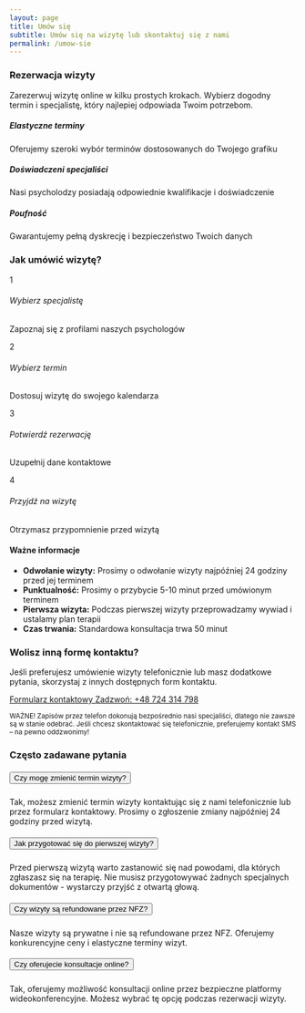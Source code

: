 ```yaml
---
layout: page
title: Umów się
subtitle: Umów się na wizytę lub skontaktuj się z nami
permalink: /umow-sie
---
```

<section class="booking-intro py-4">
  <div class="container">
    <div class="row">
      <div class="col-lg-8 mx-auto text-center">
        <h3 class="mb-4">Rezerwacja wizyty</h3>
        <p class="lead text-muted">
          Zarezerwuj wizytę online w kilku prostych krokach. Wybierz dogodny termin i&nbsp;specjalistę, 
          który najlepiej odpowiada Twoim potrzebom.
        </p>
      </div>
    </div>
  </div>
</section>

<!-- Booking Widget Section -->
<section class="booking-widget-section py-5 bg-light">
  <div class="container">
    <div class="row">
      <div class="col-lg-10 mx-auto">
        <div class="widget-container">
          <div id="twoj-psycholog-widget"
            data-twoj-psycholog-therapeutic-center-id="430"
            data-twoj-psycholog-default-service-name="Konsultacja Psychologiczna"
            data-twoj-psycholog-variant="full"
            data-twoj-psycholog-return-url="https://evemed.pl"
            data-twoj-psycholog-horizontal="true"
            data-twoj-psycholog-top-background="#716085"
            data-twoj-psycholog-top-text-color="#fcfcfc"
            data-twoj-psycholog-button-background="#716085"
            data-twoj-psycholog-button-text-color="#fcfcfc"
          ></div>
        </div>
      </div>
    </div>
  </div>
</section>

<!-- Additional Information Section -->
<section class="booking-info py-5">
  <div class="container">
    <div class="row">
      <div class="col-lg-10 mx-auto">
        <div class="row">
          <div class="col-md-4 mb-4">
            <div class="info-card text-center">
              <div class="info-icon mb-3">
                <i class="fas fa-calendar-check fa-3x text-primary"></i>
              </div>
              <h5>Elastyczne terminy</h5>
              <p class="text-muted">
                Oferujemy szeroki wybór terminów dostosowanych do Twojego grafiku
              </p>
            </div>
          </div>
          <div class="col-md-4 mb-4">
            <div class="info-card text-center">
              <div class="info-icon mb-3">
                <i class="fas fa-user-md fa-3x text-primary"></i>
              </div>
              <h5>Doświadczeni specjaliści</h5>
              <p class="text-muted">
                Nasi psycholodzy posiadają odpowiednie kwalifikacje i doświadczenie
              </p>
            </div>
          </div>
          <div class="col-md-4 mb-4">
            <div class="info-card text-center">
              <div class="info-icon mb-3">
                <i class="fas fa-shield-alt fa-3x text-primary"></i>
              </div>
              <h5>Poufność</h5>
              <p class="text-muted">
                Gwarantujemy pełną dyskrecję i bezpieczeństwo Twoich danych
              </p>
            </div>
          </div>
        </div>
      </div>
    </div>
  </div>
</section>

<!-- How it Works Section -->
<section class="how-it-works py-5 bg-light">
  <div class="container">
    <div class="row">
      <div class="col-lg-8 mx-auto">
        <h3 class="text-center mb-5">Jak umówić wizytę?</h3>
        <div class="row">
          <div class="col-md-3 mb-4">
            <div class="step-card text-center">
              <div class="step-number">1</div>
              <h6>Wybierz specjalistę</h6>
              <p class="small text-muted">Zapoznaj się z profilami naszych psychologów</p>
            </div>
          </div>
          <div class="col-md-3 mb-4">
            <div class="step-card text-center">
              <div class="step-number">2</div>
              <h6>Wybierz termin</h6>
              <p class="small text-muted">Dostosuj wizytę do swojego kalendarza</p>
            </div>
          </div>
          <div class="col-md-3 mb-4">
            <div class="step-card text-center">
              <div class="step-number">3</div>
              <h6>Potwierdź rezerwację</h6>
              <p class="small text-muted">Uzupełnij dane kontaktowe</p>
            </div>
          </div>
          <div class="col-md-3 mb-4">
            <div class="step-card text-center">
              <div class="step-number">4</div>
              <h6>Przyjdź na wizytę</h6>
              <p class="small text-muted">Otrzymasz przypomnienie przed wizytą</p>
            </div>
          </div>
        </div>
      </div>
    </div>
  </div>
</section>

<!-- Important Information -->
<section class="important-info py-5">
  <div class="container">
    <div class="row">
      <div class="col-lg-8 mx-auto">
        <div class="alert-info-card">
          <h4 class="mb-3"><i class="fas fa-info-circle"></i> Ważne informacje</h4>
          <ul class="info-list">
            <li><strong>Odwołanie wizyty:</strong> Prosimy o odwołanie wizyty najpóźniej 24 godziny przed jej terminem</li>
            <li><strong>Punktualność:</strong> Prosimy o przybycie 5-10 minut przed umówionym terminem</li>
            <li><strong>Pierwsza wizyta:</strong> Podczas pierwszej wizyty przeprowadzamy wywiad i ustalamy plan terapii</li>
            <li><strong>Czas trwania:</strong> Standardowa konsultacja trwa 50 minut</li>
          </ul>
        </div>
      </div>
    </div>
  </div>
</section>

<!-- Alternative Contact Section -->
<section class="alternative-contact py-5 bg-light">
  <div class="container">
    <div class="row">
      <div class="col-lg-8 mx-auto text-center">
        <h3 class="mb-4">Wolisz inną formę kontaktu?</h3>
        <p class="lead text-muted mb-4">
          Jeśli preferujesz umówienie wizyty telefonicznie lub masz dodatkowe pytania, 
          skorzystaj z innych dostępnych form kontaktu.
        </p>
        <div class="contact-options">
          <a href="/kontakt/" class="btn btn-primary btn-lg mr-3 mb-3">
            <i class="fas fa-envelope mr-2"></i>Formularz kontaktowy
          </a>
          <a href="tel:+48724314798" class="btn btn-outline-primary btn-lg mb-3">
            <i class="fas fa-phone mr-2"></i>Zadzwoń: +48 724 314 798
          </a>
        </div>
        <p class="mt-4 text-muted">
          <small>WAŻNE! Zapisów przez telefon dokonują bezpośrednio nasi specjaliści, dlatego nie zawsze są w stanie odebrać. Jeśli chcesz skontaktować się telefonicznie, preferujemy kontakt SMS – na pewno oddzwonimy!</small>
        </p>
      </div>
    </div>
  </div>
</section>

<!-- FAQ Section -->
<section class="faq-section py-5">
  <div class="container">
    <div class="row">
      <div class="col-lg-8 mx-auto">
        <h3 class="text-center mb-5">Często zadawane pytania</h3>
        <div class="accordion" id="faqAccordion">
          <div class="card faq-card">
            <div class="card-header" id="faq1">
              <h5 class="mb-0">
                <button class="btn btn-link" type="button" data-toggle="collapse" data-target="#collapse1">
                  Czy mogę zmienić termin wizyty?
                </button>
              </h5>
            </div>
            <div id="collapse1" class="collapse show" data-parent="#faqAccordion">
              <div class="card-body">
                Tak, możesz zmienić termin wizyty kontaktując się z nami telefonicznie lub przez formularz kontaktowy. Prosimy o zgłoszenie zmiany najpóźniej 24 godziny przed wizytą.
              </div>
            </div>
          </div>
          <div class="card faq-card">
            <div class="card-header" id="faq2">
              <h5 class="mb-0">
                <button class="btn btn-link collapsed" type="button" data-toggle="collapse" data-target="#collapse2">
                  Jak przygotować się do pierwszej wizyty?
                </button>
              </h5>
            </div>
            <div id="collapse2" class="collapse" data-parent="#faqAccordion">
              <div class="card-body">
                Przed pierwszą wizytą warto zastanowić się nad powodami, dla których zgłaszasz się na terapię. Nie musisz przygotowywać żadnych specjalnych dokumentów - wystarczy przyjść z otwartą głową.
              </div>
            </div>
          </div>
          <div class="card faq-card">
            <div class="card-header" id="faq3">
              <h5 class="mb-0">
                <button class="btn btn-link collapsed" type="button" data-toggle="collapse" data-target="#collapse3">
                  Czy wizyty są refundowane przez NFZ?
                </button>
              </h5>
            </div>
            <div id="collapse3" class="collapse" data-parent="#faqAccordion">
              <div class="card-body">
                Nasze wizyty są prywatne i nie są refundowane przez NFZ. Oferujemy konkurencyjne ceny i elastyczne terminy wizyt.
              </div>
            </div>
          </div>
          <div class="card faq-card">
            <div class="card-header" id="faq4">
              <h5 class="mb-0">
                <button class="btn btn-link collapsed" type="button" data-toggle="collapse" data-target="#collapse4">
                  Czy oferujecie konsultacje online?
                </button>
              </h5>
            </div>
            <div id="collapse4" class="collapse" data-parent="#faqAccordion">
              <div class="card-body">
                Tak, oferujemy możliwość konsultacji online przez bezpieczne platformy wideokonferencyjne. Możesz wybrać tę opcję podczas rezerwacji wizyty.
              </div>
            </div>
          </div>
        </div>
      </div>
    </div>
  </div>
</section>

<script src="https://twojpsycholog.pl/static/widget/static/js/twoj-psycholog-widget.js"></script>
